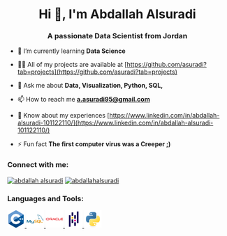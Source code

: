 <h1 align="center">Hi 👋, I'm Abdallah Alsuradi</h1>
<h3 align="center">A passionate Data Scientist from Jordan</h3>

- 🌱 I’m currently learning **Data Science**

- 👨‍💻 All of my projects are available at [https://github.com/asuradi?tab=projects](https://github.com/asuradi?tab=projects)

- 💬 Ask me about **Data, Visualization, Python, SQL,**

- 📫 How to reach me **a.asuradi95@gmail.com**

- 📄 Know about my experiences [https://www.linkedin.com/in/abdallah-alsuradi-101122110/](https://www.linkedin.com/in/abdallah-alsuradi-101122110/)

- ⚡ Fun fact **The first computer virus was a Creeper ;)**

<h3 align="left">Connect with me:</h3>
<p align="left">
<a href="https://linkedin.com/in/abdallah alsuradi" target="blank"><img align="center" src="https://raw.githubusercontent.com/rahuldkjain/github-profile-readme-generator/master/src/images/icons/Social/linked-in-alt.svg" alt="abdallah alsuradi" height="30" width="40" /></a>
<a href="https://kaggle.com/abdallahalsuradi" target="blank"><img align="center" src="https://raw.githubusercontent.com/rahuldkjain/github-profile-readme-generator/master/src/images/icons/Social/kaggle.svg" alt="abdallahalsuradi" height="30" width="40" /></a>
</p>

<h3 align="left">Languages and Tools:</h3>
<p align="left"> <a href="https://www.w3schools.com/cpp/" target="_blank" rel="noreferrer"> <img src="https://raw.githubusercontent.com/devicons/devicon/master/icons/cplusplus/cplusplus-original.svg" alt="cplusplus" width="40" height="40"/> </a> <a href="https://www.mysql.com/" target="_blank" rel="noreferrer"> <img src="https://raw.githubusercontent.com/devicons/devicon/master/icons/mysql/mysql-original-wordmark.svg" alt="mysql" width="40" height="40"/> </a> <a href="https://www.oracle.com/" target="_blank" rel="noreferrer"> <img src="https://raw.githubusercontent.com/devicons/devicon/master/icons/oracle/oracle-original.svg" alt="oracle" width="40" height="40"/> </a> <a href="https://pandas.pydata.org/" target="_blank" rel="noreferrer"> <img src="https://raw.githubusercontent.com/devicons/devicon/2ae2a900d2f041da66e950e4d48052658d850630/icons/pandas/pandas-original.svg" alt="pandas" width="40" height="40"/> </a> <a href="https://www.python.org" target="_blank" rel="noreferrer"> <img src="https://raw.githubusercontent.com/devicons/devicon/master/icons/python/python-original.svg" alt="python" width="40" height="40"/> </a> </p>
